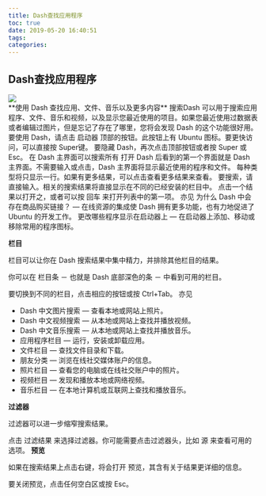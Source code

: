 ```yaml
---
title: Dash查找应用程序
toc: true
date: 2019-05-20 16:40:51
tags:
categories:
---
```






## Dash查找应用程序

 <div align="left">
      <img src="http://www.ubuntukylin.com/ask/course/fast/images/unity-dash-sample.png">
      </div>    
**使用 Dash 查找应用、文件、音乐以及更多内容**  
搜索Dash 可以用于搜索应用程序、文件、音乐和视频，以及显示您最近使用的项目。如果您最近使用过数据表或者编辑过图片，但是忘记了存在了哪里，您将会发现 Dash 的这个功能很好用。  
要使用 Dash，请点击 启动器 顶部的按钮。此按钮上有 Ubuntu 图标。要更快访问，可以直接按 Super键。
要隐藏 Dash，再次点击顶部按钮或者按 Super 或 Esc。
在 Dash 主界面可以搜索所有  
打开 Dash 后看到的第一个界面就是 Dash 主界面。不需要输入或点击，Dash 主界面将显示最近使用的程序和文件。  
每种类型将只显示一行。如果有更多结果，可以点击查看更多结果来查看。  
要搜索，请直接输入。相关的搜索结果将直接显示在不同的已经安装的栏目中。  
点击一个结果以打开之，或者可以按 回车 来打开列表中的第一项。  
亦见  
为什么 Dash 中会存在商品购买链接？ — 在线资源的集成使 Dash 拥有更多功能，也有力地促进了 Ubuntu 的开发工作。
    更改哪些程序显示在启动器上 — 在启动器上添加、移动或移除常用的程序图标。

**栏目**

栏目可以让你在 Dash 搜索结果中集中精力，并排除其他栏目的结果。

你可以在 栏目条 － 也就是 Dash 底部深色的条 － 中看到可用的栏目。

要切换到不同的栏目，点击相应的按钮或按 Ctrl+Tab。
亦见  
 * Dash 中文图片搜索 — 查看本地或网站上照片。  
 * Dash 中文视频搜索 — 从本地或网站上查找并播放视频。  
 * Dash 中文音乐搜索 — 从本地或网站上查找并播放音乐。  
 * 应用程序栏目 — 运行，安装或卸载应用。  
 * 文件栏目 — 查找文件目录和下载。  
 * 朋友分类 — 浏览在线社交媒体账户的信息。  
 * 照片栏目 — 查看您的电脑或在线社交账户中的照片。  
 * 视频栏目 — 发现和播放本地或网络视频。  
 * 音乐栏目 — 在本地计算机或互联网上查找和播放音乐。  

**过滤器**

过滤器可以进一步缩窄搜索结果。

点击 过滤结果 来选择过滤器。你可能需要点击过滤器头，比如 源 来查看可用的选项。
**预览**

如果在搜索结果上点击右键，将会打开 预览，其含有关于结果更详细的信息。

要关闭预览，点击任何空白区或按 Esc。
 